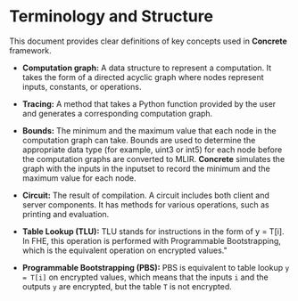 # Terminology and Structure

This document provides clear definitions of key concepts used in **Concrete** framework.

* **Computation graph:** A data structure to represent a computation. It takes the form of a directed acyclic graph where nodes represent inputs, constants, or operations.

* **Tracing:** A method that takes a Python function provided by the user and generates a corresponding computation graph.

* **Bounds:** The minimum and the maximum value that each node in the computation graph can take. Bounds are used to determine the appropriate data type (for example, uint3 or int5) for each node before the computation graphs are converted to MLIR. **Concrete** simulates the graph with the inputs in the inputset to record the minimum and the maximum value for each node.

* **Circuit:** The result of compilation. A circuit includes both client and server components. It has methods for various operations, such as printing and evaluation.

* **Table Lookup (TLU):** TLU stands for instructions in the form of y = T[i]. In FHE, this operation is performed with Programmable Bootstrapping, which is the equivalent operation on encrypted values."

* **Programmable Bootstrapping (PBS):** PBS is equivalent to table lookup `y = T[i]` on encrypted values, which means that the inputs `i` and the outputs `y` are encrypted, but the table `T` is not encrypted.
